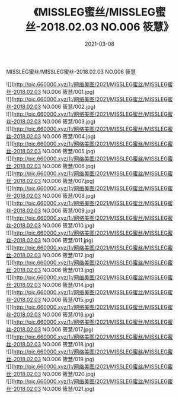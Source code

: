 ﻿---
layout: post
title:  《MISSLEG蜜丝/MISSLEG蜜丝-2018.02.03 NO.006 筱慧》
date:   2021-03-08
img: http://pic.660000.xyz/1:/网络美图/2021/MISSLEG蜜丝/MISSLEG蜜丝-2018.02.03 NO.006 筱慧/000.jpg
categories: [美女, 清纯, 唯美]
---

MISSLEG蜜丝/MISSLEG蜜丝-2018.02.03 NO.006 筱慧

 ![](http://pic.660000.xyz/1:/网络美图/2021/MISSLEG蜜丝/MISSLEG蜜丝-2018.02.03 NO.006 筱慧/001.jpg) <br>![](http://pic.660000.xyz/1:/网络美图/2021/MISSLEG蜜丝/MISSLEG蜜丝-2018.02.03 NO.006 筱慧/002.jpg) <br>![](http://pic.660000.xyz/1:/网络美图/2021/MISSLEG蜜丝/MISSLEG蜜丝-2018.02.03 NO.006 筱慧/003.jpg) <br>![](http://pic.660000.xyz/1:/网络美图/2021/MISSLEG蜜丝/MISSLEG蜜丝-2018.02.03 NO.006 筱慧/004.jpg) <br>![](http://pic.660000.xyz/1:/网络美图/2021/MISSLEG蜜丝/MISSLEG蜜丝-2018.02.03 NO.006 筱慧/005.jpg) <br>![](http://pic.660000.xyz/1:/网络美图/2021/MISSLEG蜜丝/MISSLEG蜜丝-2018.02.03 NO.006 筱慧/006.jpg) <br>![](http://pic.660000.xyz/1:/网络美图/2021/MISSLEG蜜丝/MISSLEG蜜丝-2018.02.03 NO.006 筱慧/007.jpg) <br>![](http://pic.660000.xyz/1:/网络美图/2021/MISSLEG蜜丝/MISSLEG蜜丝-2018.02.03 NO.006 筱慧/008.jpg) <br>![](http://pic.660000.xyz/1:/网络美图/2021/MISSLEG蜜丝/MISSLEG蜜丝-2018.02.03 NO.006 筱慧/009.jpg) <br>![](http://pic.660000.xyz/1:/网络美图/2021/MISSLEG蜜丝/MISSLEG蜜丝-2018.02.03 NO.006 筱慧/010.jpg) <br>![](http://pic.660000.xyz/1:/网络美图/2021/MISSLEG蜜丝/MISSLEG蜜丝-2018.02.03 NO.006 筱慧/011.jpg) <br>![](http://pic.660000.xyz/1:/网络美图/2021/MISSLEG蜜丝/MISSLEG蜜丝-2018.02.03 NO.006 筱慧/012.jpg) <br>![](http://pic.660000.xyz/1:/网络美图/2021/MISSLEG蜜丝/MISSLEG蜜丝-2018.02.03 NO.006 筱慧/013.jpg) <br>![](http://pic.660000.xyz/1:/网络美图/2021/MISSLEG蜜丝/MISSLEG蜜丝-2018.02.03 NO.006 筱慧/014.jpg) <br>![](http://pic.660000.xyz/1:/网络美图/2021/MISSLEG蜜丝/MISSLEG蜜丝-2018.02.03 NO.006 筱慧/015.jpg) <br>![](http://pic.660000.xyz/1:/网络美图/2021/MISSLEG蜜丝/MISSLEG蜜丝-2018.02.03 NO.006 筱慧/016.jpg) <br>![](http://pic.660000.xyz/1:/网络美图/2021/MISSLEG蜜丝/MISSLEG蜜丝-2018.02.03 NO.006 筱慧/017.jpg) <br>![](http://pic.660000.xyz/1:/网络美图/2021/MISSLEG蜜丝/MISSLEG蜜丝-2018.02.03 NO.006 筱慧/018.jpg) <br>![](http://pic.660000.xyz/1:/网络美图/2021/MISSLEG蜜丝/MISSLEG蜜丝-2018.02.03 NO.006 筱慧/019.jpg) <br>![](http://pic.660000.xyz/1:/网络美图/2021/MISSLEG蜜丝/MISSLEG蜜丝-2018.02.03 NO.006 筱慧/020.jpg) <br>![](http://pic.660000.xyz/1:/网络美图/2021/MISSLEG蜜丝/MISSLEG蜜丝-2018.02.03 NO.006 筱慧/021.jpg) <br>